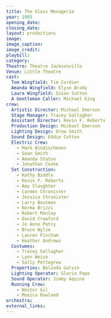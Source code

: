 ```yaml
---
title: The Glass Menagerie
year: 1993
opening_date: 
closing_date: 
layout: productions
image:
image_caption:
image_credit:
playbill: 
category: 
Theatre: Theatre Jacksonville
Venue: Little Theatre
cast:
  Tom Wingfield: Tim Cordier
  Amanda Wingfield: Elyse Brady
  Laura Wingfield: Susan Sutton
  A Gentleman Caller: Michael King
crew:
  Artistic Director: Michael Emerson
  Stage Manager: Tracey Gallagher
  Assistant Director: Kevin F. Roberts
  Production Design: Michael Emerson
  Lighting Design: Drew Smith
  Sound Design: Eddie Cotton
  Electric Crew:
    - Mark Windischmann
    - Sean Smith
    - Amanda Staton
    - Jonathan Cooke
  Set Construction:
    - Kathy Biddle
    - Kevin F. Roberts
    - Amy Slaughter
    - Carmen Chronister
    - Jessica Chronister
    - Larry Boutman
    - Norma Brizzi
    - Robert Manley
    - David Crawford
    - Jo Anne Petry
    - Bruce Wylie
    - Lauren Fincham
    - Heather Andrews
  Costumes:
    - Tracey Gallagher
    - Lynn Weise
    - Sally Pettegrew
  Properties: Belinda Galvin
  Lighting Operator: Gloria Pepe
  Sound Operator: Jimmy Aquino
  Running Crew:
    - Nestor Gil
    - Monica Rowland
orchestra:
external_links:
---
```

